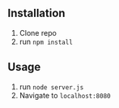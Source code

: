 ## Installation

1. Clone repo
2. run `npm install`

## Usage

1. run `node server.js`
2. Navigate to `localhost:8080`



